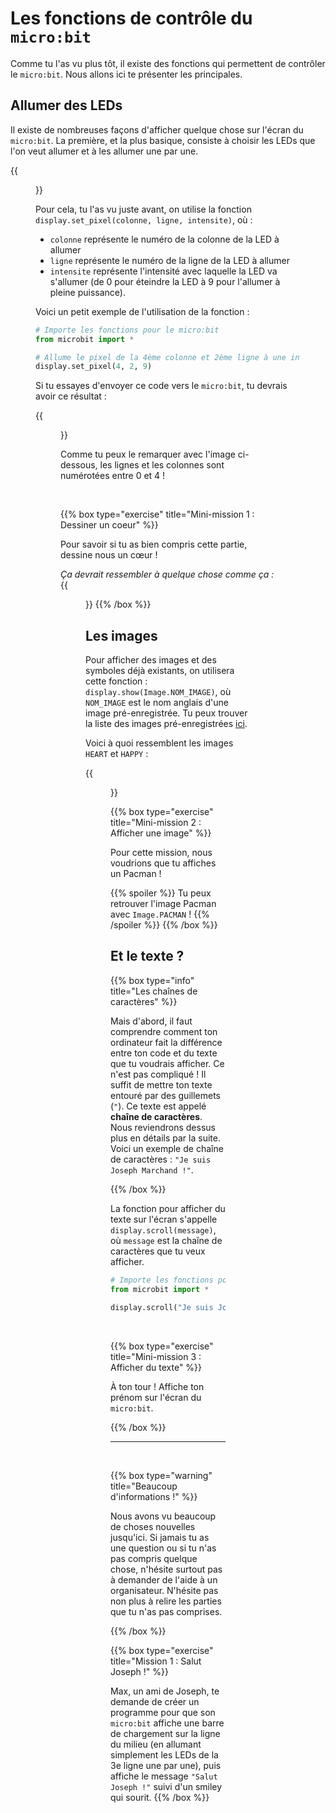 # Les fonctions de contrôle du `micro:bit`

Comme tu l'as vu plus tôt, il existe des fonctions qui permettent de contrôler
le `micro:bit`. Nous allons ici te présenter les principales.


## Allumer des LEDs

Il existe de nombreuses façons d'afficher quelque chose sur l'écran du
`micro:bit`. La première, et la plus basique, consiste à choisir les LEDs que
l'on veut allumer et à les allumer une par une. 

{{<figure src="resources/images/leds.gif" width=400 caption="LEDs qui s'allument">}}

Pour cela, tu l'as vu juste avant, on utilise la
fonction `display.set_pixel(colonne, ligne, intensite)`, où : 

- `colonne` représente le numéro de la colonne de la LED à allumer
- `ligne` représente le numéro de la ligne de la LED à allumer
- `intensite` représente l'intensité avec laquelle la LED va s'allumer (de 0
pour éteindre la LED à 9 pour l'allumer à pleine puissance). 

Voici un petit exemple de l'utilisation de la fonction :

```python
# Importe les fonctions pour le micro:bit
from microbit import *

# Allume le pixel de la 4ème colonne et 2ème ligne à une intensité de 9
display.set_pixel(4, 2, 9)
```

Si tu essayes d'envoyer ce code vers le `micro:bit`, tu devrais avoir ce
résultat :

{{<figure src="resources/images/microbit_coordinates.png" width=400 caption="Coordonnées des LEDs">}}

Comme tu peux le remarquer avec l'image ci-dessous, les lignes et les colonnes
sont numérotées entre 0 et 4 !

<br>

{{% box type="exercise" title="Mini-mission 1 : Dessiner un coeur" %}}

Pour savoir si tu as bien compris cette partie, dessine nous un cœur !

_Ça devrait ressembler à quelque chose comme ça :_
{{<figure src="resources/images/empty_heart.png" width=400 caption="">}}
{{% /box %}}

## Les images

Pour afficher des images et des symboles déjà existants, on utilisera cette
fonction : `display.show(Image.NOM_IMAGE)`, où `NOM_IMAGE` est le nom anglais
d'une image pré-enregistrée. Tu peux trouver la liste des images
pré-enregistrées [ici](https://microbit-micropython.readthedocs.io/fr/latest/tutorials/images.html).

Voici à quoi ressemblent les images `HEART` et `HAPPY` :

{{<figure src="resources/images/microbit_images.png" width=600 caption="`Image.HEART` et `Image.HAPPY`">}}

{{% box type="exercise" title="Mini-mission 2 : Afficher une image" %}}

Pour cette mission, nous voudrions que tu affiches un Pacman !

{{% spoiler %}} Tu peux retrouver l'image Pacman avec `Image.PACMAN` ! {{% /spoiler %}}
{{% /box %}}

## Et le texte ?

{{% box type="info" title="Les chaînes de caractères" %}}

Mais d'abord, il faut comprendre comment ton ordinateur fait la différence entre
ton code et du texte que tu voudrais afficher. Ce n'est pas compliqué ! Il
suffit de mettre ton texte entouré par des guillemets (`"`). Ce texte est appelé
**chaîne de caractères**. Nous reviendrons dessus plus en détails par la suite.
Voici un exemple de chaîne de caractères : `"Je suis Joseph Marchand !"`.

{{% /box %}}

La fonction pour afficher du  texte sur l'écran s'appelle
`display.scroll(message)`, où `message` est la chaîne de caractères que tu veux
afficher.

```python
# Importe les fonctions pour le micro:bit
from microbit import *

display.scroll("Je suis Joseph Marchand !")
```

<br>

{{% box type="exercise" title="Mini-mission 3 : Afficher du texte" %}}

À ton tour ! Affiche ton prénom sur l'écran du `micro:bit`.

{{% /box %}}

---

<br>

{{% box type="warning" title="Beaucoup d'informations !" %}}

Nous avons vu beaucoup de choses nouvelles jusqu'ici. Si jamais tu as une
question ou si tu n'as pas compris quelque chose, n'hésite surtout pas à
demander de l'aide à un organisateur. N'hésite pas non plus à relire les parties
que tu n'as pas comprises.

{{% /box %}}

{{% box type="exercise" title="Mission 1 : Salut Joseph !" %}}

Max, un ami de Joseph, te demande de créer un programme
pour que son `micro:bit` affiche une barre de chargement sur la ligne du milieu (en allumant simplement les LEDs de la 3e ligne une par une), 
puis affiche le message `"Salut Joseph !"` suivi d'un smiley qui sourit. 
{{% /box %}}

